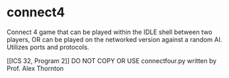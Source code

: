# connect4
Connect 4 game that can be played within the IDLE shell between two players, OR can be played on the networked version against a random AI. Utilizes ports and protocols. 

[[ICS 32, Program 2]] 
DO NOT COPY OR USE
connectfour.py written by Prof. Alex Thornton
